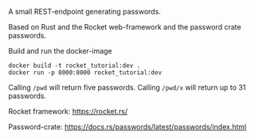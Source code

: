 A small REST-endpoint generating passwords.

Based on Rust and the Rocket web-framework and the password crate passwords.

Build and run the docker-image

```
docker build -t rocket_tutorial:dev .
docker run -p 8000:8000 rocket_tutorial:dev
```

Calling `/pwd` will return five passwords. Calling `/pwd/x` will return up to 31 passwords.

Rocket framework: https://rocket.rs/

Password-crate: https://docs.rs/passwords/latest/passwords/index.html

